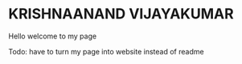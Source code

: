 # KRISHNAANAND VIJAYAKUMAR

Hello welcome to my page

Todo:
have to turn my page into website instead of readme
